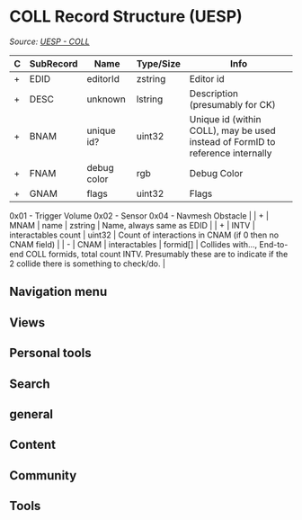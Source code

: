 # COLL Record Structure (UESP)

*Source: [UESP - COLL](https://en.uesp.net/wiki/Skyrim_Mod:Mod_File_Format/COLL)*

| C | SubRecord | Name | Type/Size | Info |
| --- | --- | --- | --- | --- |
| + | EDID | editorId | zstring | Editor id |
| + | DESC | unknown | lstring | Description (presumably for CK) |
| + | BNAM | unique id? | uint32 | Unique id (within COLL), may be used instead of FormID to reference internally |
| + | FNAM | debug color | rgb | Debug Color |
| + | GNAM | flags | uint32 | Flags
0x01 - Trigger Volume
0x02 - Sensor
0x04 - Navmesh Obstacle |
| + | MNAM | name | zstring | Name, always same as EDID |
| + | INTV | interactables count | uint32 | Count of interactions in CNAM (if 0 then no CNAM field) |
| - | CNAM | interactables | formid[] | Collides with..., End-to-end COLL formids, total count INTV.  Presumably these are to indicate if the 2 collide there is something to check/do. |

## Navigation menu

## Views

## Personal tools

## Search

## general

## Content

## Community

## Tools

